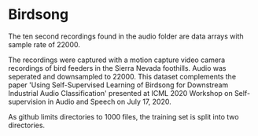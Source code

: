 # Birdsong

The ten second recordings found in the audio folder are data arrays with sample rate of 22000.  

The recordings were captured with a motion capture video camera recordings of bird feeders in the Sierra Nevada foothills.  Audio was seperated and downsampled to 22000.
This dataset complements the paper 'Using Self-Supervised Learning of Birdsong for Downstream Industrial Audio Classification' presented at ICML 2020 Workshop on Self-supervision in Audio and Speech on July 17, 2020.

As github limits directories to 1000 files, the training set is split into two directories.
